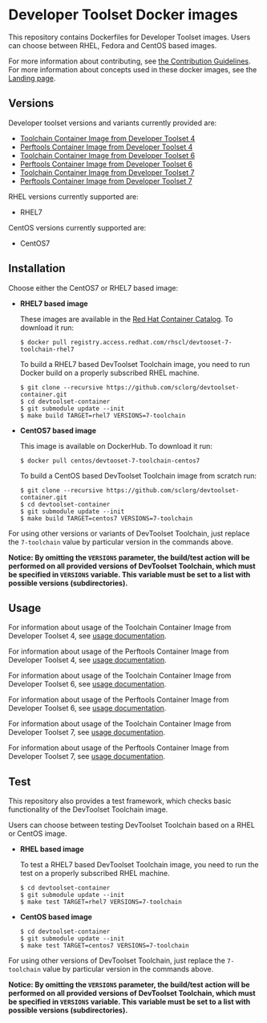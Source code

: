 Developer Toolset Docker images
===============================

This repository contains Dockerfiles for Developer Toolset images.
Users can choose between RHEL, Fedora and CentOS based images.

For more information about contributing, see
[the Contribution Guidelines](https://github.com/sclorg/welcome/blob/master/contribution.md).
For more information about concepts used in these docker images, see the
[Landing page](https://github.com/sclorg/welcome).


Versions
---------------
Developer toolset versions and variants currently provided are:
* [Toolchain Container Image from Developer Toolset 4](4-toolchain)
* [Perftools Container Image from Developer Toolset 4](4-perftools)
* [Toolchain Container Image from Developer Toolset 6](6-toolchain)
* [Perftools Container Image from Developer Toolset 6](6-perftools)
* [Toolchain Container Image from Developer Toolset 7](7-toolchain)
* [Perftools Container Image from Developer Toolset 7](7-perftools)

RHEL versions currently supported are:
* RHEL7

CentOS versions currently supported are:
* CentOS7


Installation
----------------------
Choose either the CentOS7 or RHEL7 based image:

*  **RHEL7 based image**


    These images are available in the [Red Hat Container Catalog](https://access.redhat.com/containers/#/registry.access.redhat.com/rhscl/devtooset-7-toolchain-rhel7).
    To download it run:

    ```
    $ docker pull registry.access.redhat.com/rhscl/devtooset-7-toolchain-rhel7
    ```

    To build a RHEL7 based DevToolset Toolchain image, you need to run Docker build on a properly
    subscribed RHEL machine.

    ```
    $ git clone --recursive https://github.com/sclorg/devtoolset-container.git
    $ cd devtoolset-container
    $ git submodule update --init
    $ make build TARGET=rhel7 VERSIONS=7-toolchain
    ```

*  **CentOS7 based image**

    This image is available on DockerHub. To download it run:

    ```
    $ docker pull centos/devtooset-7-toolchain-centos7
    ```

    To build a CentOS based DevToolset Toolchain image from scratch run:

    ```
    $ git clone --recursive https://github.com/sclorg/devtoolset-container.git
    $ cd devtoolset-container
    $ git submodule update --init
    $ make build TARGET=centos7 VERSIONS=7-toolchain
    ```

For using other versions or variants of DevToolset Toolchain, just replace the `7-toolchain` value by particular version
in the commands above.

**Notice: By omitting the `VERSIONS` parameter, the build/test action will be performed
on all provided versions of DevToolset Toolchain, which must be specified in  `VERSIONS` variable.
This variable must be set to a list with possible versions (subdirectories).**


Usage
---------------------------------

For information about usage of the Toolchain Container Image from Developer Toolset 4,
see [usage documentation](4-toolchain).

For information about usage of the Perftools Container Image from Developer Toolset 4,
see [usage documentation](4-perftools).

For information about usage of the Toolchain Container Image from Developer Toolset 6,
see [usage documentation](6-toolchain).

For information about usage of the Perftools Container Image from Developer Toolset 6,
see [usage documentation](6-perftools).

For information about usage of the Toolchain Container Image from Developer Toolset 7,
see [usage documentation](7-toolchain).

For information about usage of the Perftools Container Image from Developer Toolset 7,
see [usage documentation](7-perftools).


Test
---------------------------------

This repository also provides a test framework, which checks basic functionality
of the DevToolset Toolchain image.

Users can choose between testing DevToolset Toolchain based on a RHEL or CentOS image.

*  **RHEL based image**

    To test a RHEL7 based DevToolset Toolchain image, you need to run the test on a properly
    subscribed RHEL machine.

    ```
    $ cd devtoolset-container
    $ git submodule update --init
    $ make test TARGET=rhel7 VERSIONS=7-toolchain
    ```

*  **CentOS based image**

    ```
    $ cd devtoolset-container
    $ git submodule update --init
    $ make test TARGET=centos7 VERSIONS=7-toolchain
    ```

For using other versions of DevToolset Toolchain, just replace the `7-toolchain` value by particular version
in the commands above.

**Notice: By omitting the `VERSIONS` parameter, the build/test action will be performed
on all provided versions of DevToolset Toolchain, which must be specified in  `VERSIONS` variable.
This variable must be set to a list with possible versions (subdirectories).**
